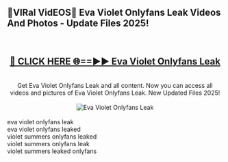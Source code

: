 <h2>🔴VIRal VidEOS🔴 Eva Violet Onlyfans Leak Videos And Photos - Update Files 2025!</h2>
<br>
<div align="center">
<h2><a href="https://virallinks.top/odZfE0" rel="nofollow">🔴 CLICK HERE 🌐==►► Eva Violet Onlyfans Leak</a></h2>
<br>
Get Eva Violet Onlyfans Leak and all content. Now you can access all videos and pictures of Eva Violet Onlyfans Leak. New Updated Files 2025!
<br>
<br>
<a href="https://virallinks.top/odZfE0" rel="nofollow" data-target="animated-image.originalLink"><img src="https://i.imgur.com/dJHk4Zq.gif)" alt="Eva Violet Onlyfans Leak" style="max-width: 100%; display: inline-block;" data-target="animated-image.originalImage"></a>
</div>
<br>
eva violet onlyfans leak<br>
eva violet onlyfans leaked<br>
violet summers onlyfans leaked<br>
violet summers onlyfans leak<br>
violet summers leaked onlyfans